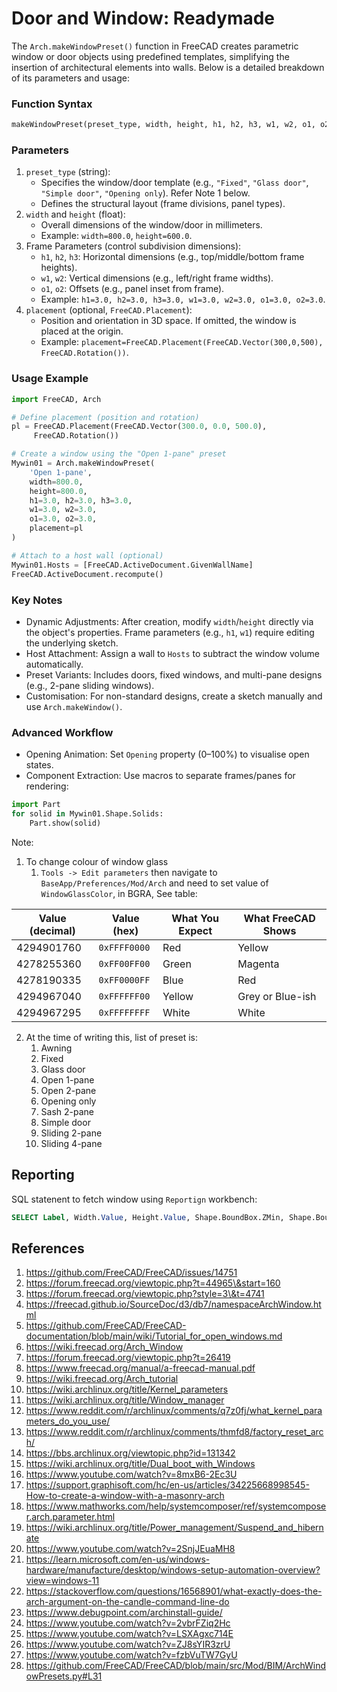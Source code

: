 # Door and Window: Readymade

The `Arch.makeWindowPreset()` function in FreeCAD creates parametric
window or door objects using predefined templates, simplifying the 
insertion of architectural elements into walls. Below is a detailed
breakdown of its parameters and usage:

### Function Syntax

```python
makeWindowPreset(preset_type, width, height, h1, h2, h3, w1, w2, o1, o2, placement=None)
```


### Parameters

1. `preset_type` (string):
    - Specifies the window/door template (e.g., `"Fixed"`,
      `"Glass door"`, `"Simple door"`, `"Opening only`). Refer Note 1
       below.
    - Defines the structural layout (frame divisions, panel types).
2. `width` and `height` (float):
    - Overall dimensions of the window/door in millimeters.
    - Example: `width=800.0`, `height=600.0`.
3. Frame Parameters (control subdivision dimensions):
    - `h1`, `h2`, `h3`: Horizontal dimensions (e.g., top/middle/bottom
      frame heights).
    - `w1`, `w2`: Vertical dimensions (e.g., left/right frame widths).
    - `o1`, `o2`: Offsets (e.g., panel inset from frame).
    - Example: `h1=3.0, h2=3.0, h3=3.0, w1=3.0, w2=3.0, o1=3.0, o2=3.0`.
4. `placement` (optional, `FreeCAD.Placement`):
    - Position and orientation in 3D space. If omitted, the window is
      placed at the origin.
    - Example: `placement=FreeCAD.Placement(FreeCAD.Vector(300,0,500),
      FreeCAD.Rotation())`.

### Usage Example

```python
import FreeCAD, Arch

# Define placement (position and rotation)
pl = FreeCAD.Placement(FreeCAD.Vector(300.0, 0.0, 500.0),
     FreeCAD.Rotation())

# Create a window using the "Open 1-pane" preset
Mywin01 = Arch.makeWindowPreset(
    'Open 1-pane', 
    width=800.0, 
    height=800.0, 
    h1=3.0, h2=3.0, h3=3.0, 
    w1=3.0, w2=3.0, 
    o1=3.0, o2=3.0, 
    placement=pl
)

# Attach to a host wall (optional)
Mywin01.Hosts = [FreeCAD.ActiveDocument.GivenWallName]
FreeCAD.ActiveDocument.recompute()
```


### Key Notes

- Dynamic Adjustments: After creation, modify `width`/`height` directly
  via the object's properties. Frame parameters (e.g., `h1`, `w1`)
  require editing the underlying sketch.
- Host Attachment: Assign a wall to `Hosts` to subtract the window
  volume automatically.
- Preset Variants: Includes doors, fixed windows, and multi-pane
  designs (e.g., 2-pane sliding windows).
- Customisation: For non-standard designs, create a sketch manually and
  use `Arch.makeWindow()`.


### Advanced Workflow

- Opening Animation: Set `Opening` property (0–100%) to visualise open
  states.
- Component Extraction: Use macros to separate frames/panes for
  rendering:

```python
import Part
for solid in Mywin01.Shape.Solids:
    Part.show(solid)
```

Note:

1. To change colour of window glass
    1. `Tools -> Edit parameters` then navigate to
`BaseApp/Preferences/Mod/Arch` and need to set value of
`WindowGlassColor`, in BGRA, See table:

| Value (decimal) | Value (hex)  | What You Expect | What FreeCAD Shows |
| --------------- | ------------ | --------------- | ------------------ |
| 4294901760      | `0xFFFF0000` | Red             | Yellow             |
| 4278255360      | `0xFF00FF00` | Green           | Magenta            |
| 4278190335      | `0xFF0000FF` | Blue            | Red                |
| 4294967040      | `0xFFFFFF00` | Yellow          | Grey or Blue-ish   |
| 4294967295      | `0xFFFFFFFF` | White           | White              |

2. At the time of writing this, list of preset  is:
    1. Awning
    2. Fixed
    3. Glass door
    4. Open 1-pane
    5. Open 2-pane
    6. Opening only
    7. Sash 2-pane
    8. Simple door
    9. Sliding 2-pane
    10. Sliding 4-pane
  
## Reporting

SQL statenent to fetch window using `Reportign` workbench:

```sql
SELECT Label, Width.Value, Height.Value, Shape.BoundBox.ZMin, Shape.BoundBox.ZMax, Width.Value * Height.Value, Material.Label, Material.MaterialType FROM document WHERE IfcType = 'Window'
```

## References

1. https://github.com/FreeCAD/FreeCAD/issues/14751
1. https://forum.freecad.org/viewtopic.php?t=44965\&start=160
1. https://forum.freecad.org/viewtopic.php?style=3\&t=4741
1. https://freecad.github.io/SourceDoc/d3/db7/namespaceArchWindow.html
1. https://github.com/FreeCAD/FreeCAD-documentation/blob/main/wiki/Tutorial_for_open_windows.md
1. https://wiki.freecad.org/Arch_Window
1. https://forum.freecad.org/viewtopic.php?t=26419
1. https://www.freecad.org/manual/a-freecad-manual.pdf
1. https://wiki.freecad.org/Arch_tutorial
1. https://wiki.archlinux.org/title/Kernel_parameters
1. https://wiki.archlinux.org/title/Window_manager
1. https://www.reddit.com/r/archlinux/comments/q7z0fj/what_kernel_parameters_do_you_use/
1. https://www.reddit.com/r/archlinux/comments/thmfd8/factory_reset_arch/
1. https://bbs.archlinux.org/viewtopic.php?id=131342
1. https://wiki.archlinux.org/title/Dual_boot_with_Windows
1. https://www.youtube.com/watch?v=8mxB6-2Ec3U
1. https://support.graphisoft.com/hc/en-us/articles/34225668998545-How-to-create-a-window-with-a-masonry-arch
1. https://www.mathworks.com/help/systemcomposer/ref/systemcomposer.arch.parameter.html
1. https://wiki.archlinux.org/title/Power_management/Suspend_and_hibernate
1. https://www.youtube.com/watch?v=2SnjJEuaMH8
1. https://learn.microsoft.com/en-us/windows-hardware/manufacture/desktop/windows-setup-automation-overview?view=windows-11
1. https://stackoverflow.com/questions/16568901/what-exactly-does-the-arch-argument-on-the-candle-command-line-do
1. https://www.debugpoint.com/archinstall-guide/
1. https://www.youtube.com/watch?v=2vbrFZiq2Hc
1. https://www.youtube.com/watch?v=LSXAgxc714E
1. https://www.youtube.com/watch?v=ZJ8sYIR3zrU
1. https://www.youtube.com/watch?v=fzbVuTW7GyU
1. https://github.com/FreeCAD/FreeCAD/blob/main/src/Mod/BIM/ArchWindowPresets.py#L31

